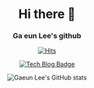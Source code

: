 
<div align=center>
	<h1>Hi there 👋</h1>
	<h3>Ga eun Lee's github</h3>

	
  [![Hits](https://hits.seeyoufarm.com/api/count/incr/badge.svg?url=https%3A%2F%2Fgithub.com%2Fzzsza)]([https://hits.seeyoufarm.com](https://github.com/hmyo2853)) 
	
 [![Tech Blog Badge](http://img.shields.io/badge/Instagram-E4405F?style=flat-square&logo=Instagram&link=https://www.instagram.com/biniru_bongdari_jong2/)](https://www.instagram.com/biniru_bongdari_jong2/)
 
 
![Gaeun Lee's GitHub stats](https://github-readme-stats.vercel.app/api?username=hmyo2853&show_icons=true)

	
  </div>
